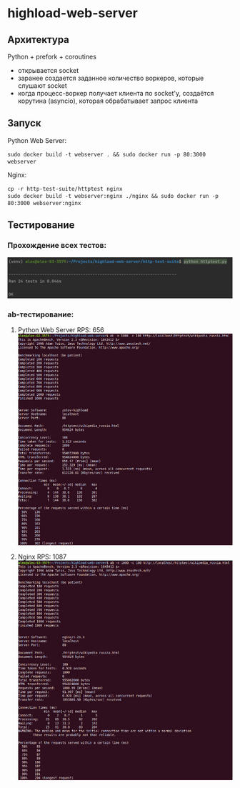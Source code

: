 # highload-web-server

## Архитектура
Python + prefork + coroutines
- открывается socket
- заранее создается заданное количество воркеров, которые слушают socket
- когда процесс-воркер получает клиента по socket'у, создаётся корутина (asyncio), которая обрабатывает запрос клиента

## Запуск
Python Web Server:
```
sudo docker build -t webserver . && sudo docker run -p 80:3000 webserver
```

Nginx:
```
cp -r http-test-suite/httptest nginx
sudo docker build -t webserver:nginx ./nginx && sudo docker run -p 80:3000 webserver:nginx
```

## Тестирование

### Прохождение всех тестов:
![all_passed](screens/tests_passed.png)

### ab-тестирование:
1. Python Web Server
RPS: 656
![python_ab](screens/python_ab.png)

2. Nginx
RPS: 1087
![nginx_ab](screens/nginx_ab.png)
